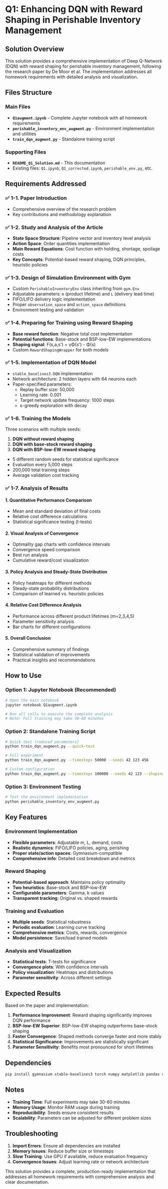 # Q1: Enhancing DQN with Reward Shaping in Perishable Inventory Management

## Solution Overview

This solution provides a comprehensive implementation of Deep Q-Network (DQN) with reward shaping for perishable inventory management, following the research paper by De Moor et al. The implementation addresses all homework requirements with detailed analysis and visualization.

## Files Structure

### Main Files
- **`Q1augment.ipynb`** - Complete Jupyter notebook with all homework requirements
- **`perishable_inventory_env_augment.py`** - Environment implementation and utilities
- **`train_dqn_augment.py`** - Standalone training script

### Supporting Files
- **`README_Q1_Solution.md`** - This documentation
- Existing files: `Q1.ipynb`, `Q1_corrected.ipynb`, `perishable_env.py`, etc.

## Requirements Addressed

### ✅ 1-1. Paper Introduction
- Comprehensive overview of the research problem
- Key contributions and methodology explanation

### ✅ 1-2. Study and Analysis of the Article
- **State Space Structure**: Pipeline vector and inventory level analysis
- **Action Space**: Order quantities implementation
- **Main Reward Equations**: Cost function with holding, shortage, spoilage costs
- **Key Concepts**: Potential-based reward shaping, DQN principles, heuristic policies

### ✅ 1-3. Design of Simulation Environment with Gym
- Custom `PerishableInventoryEnv` class inheriting from `gym.Env`
- Adjustable parameters: `m` (product lifetime) and `L` (delivery lead time)
- FIFO/LIFO delivery logic implementation
- Proper `observation_space` and `action_space` definitions
- Environment testing and validation

### ✅ 1-4. Preparing for Training using Reward Shaping
- **Base reward function**: Negative total cost implementation
- **Potential functions**: Base-stock and BSP-low-EW implementations
- **Shaping signal**: F(s,a,s') = γΦ(s') - Φ(s)
- Custom `RewardShapingWrapper` for both models

### ✅ 1-5. Implementation of DQN Model
- `stable_baselines3.DQN` implementation
- Network architecture: 2 hidden layers with 64 neurons each
- Paper-specified parameters:
  - Replay buffer size: 50,000
  - Learning rate: 0.001
  - Target network update frequency: 1000 steps
  - ε-greedy exploration with decay

### ✅ 1-6. Training the Models
Three scenarios with multiple seeds:
1. **DQN without reward shaping**
2. **DQN with base-stock reward shaping**
3. **DQN with BSP-low-EW reward shaping**

- 5 different random seeds for statistical significance
- Evaluation every 5,000 steps
- 200,000 total training steps
- Average validation cost tracking

### ✅ 1-7. Analysis of Results

#### 1. Quantitative Performance Comparison
- Mean and standard deviation of final costs
- Relative cost difference calculations
- Statistical significance testing (t-tests)

#### 2. Visual Analysis of Convergence
- Optimality gap charts with confidence intervals
- Convergence speed comparison
- Best run analysis
- Cumulative reward/cost visualization

#### 3. Policy Analysis and Steady-State Distribution
- Policy heatmaps for different methods
- Steady-state probability distributions
- Comparison of learned vs. heuristic policies

#### 4. Relative Cost Difference Analysis
- Performance across different product lifetimes (m=2,3,4,5)
- Parameter sensitivity analysis
- Bar charts for different configurations

#### 5. Overall Conclusion
- Comprehensive summary of findings
- Statistical validation of improvements
- Practical insights and recommendations

## How to Use

### Option 1: Jupyter Notebook (Recommended)
```bash
# Open the main notebook
jupyter notebook Q1augment.ipynb

# Run all cells to execute the complete analysis
# Note: Full training may take 30-60 minutes
```

### Option 2: Standalone Training Script
```bash
# Quick test (reduced parameters)
python train_dqn_augment.py --quick-test

# Full experiment
python train_dqn_augment.py --timesteps 50000 --seeds 42 123 456

# Custom configuration
python train_dqn_augment.py --timesteps 100000 --seeds 42 123 --shaping none base_stock
```

### Option 3: Environment Testing
```bash
# Test the environment implementation
python perishable_inventory_env_augment.py
```

## Key Features

### Environment Implementation
- **Flexible parameters**: Adjustable m, L, demand, costs
- **Realistic dynamics**: FIFO/LIFO policies, aging, perishing
- **Proper state/action spaces**: Gymnasium-compatible
- **Comprehensive info**: Detailed cost breakdown and metrics

### Reward Shaping
- **Potential-based approach**: Maintains policy optimality
- **Two heuristics**: Base-stock and BSP-low-EW
- **Configurable parameters**: Gamma, k values
- **Transparent tracking**: Original vs. shaped rewards

### Training and Evaluation
- **Multiple seeds**: Statistical robustness
- **Periodic evaluation**: Learning curve tracking
- **Comprehensive metrics**: Costs, rewards, convergence
- **Model persistence**: Save/load trained models

### Analysis and Visualization
- **Statistical tests**: T-tests for significance
- **Convergence plots**: With confidence intervals
- **Policy visualization**: Heatmaps and distributions
- **Parameter sensitivity**: Across different settings

## Expected Results

Based on the paper and implementation:

1. **Performance Improvement**: Reward shaping significantly improves DQN performance
2. **BSP-low-EW Superior**: BSP-low-EW shaping outperforms base-stock shaping
3. **Faster Convergence**: Shaped methods converge faster and more stably
4. **Statistical Significance**: Improvements are statistically significant
5. **Parameter Sensitivity**: Benefits most pronounced for short lifetimes

## Dependencies

```bash
pip install gymnasium stable-baselines3 torch numpy matplotlib pandas seaborn scipy
```

## Notes

- **Training Time**: Full experiments may take 30-60 minutes
- **Memory Usage**: Monitor RAM usage during training
- **Reproducibility**: Seeds ensure consistent results
- **Scalability**: Parameters can be adjusted for different problem sizes

## Troubleshooting

1. **Import Errors**: Ensure all dependencies are installed
2. **Memory Issues**: Reduce buffer size or timesteps
3. **Slow Training**: Use GPU if available, reduce evaluation frequency
4. **Convergence Issues**: Adjust learning rate or network architecture

This solution provides a complete, production-ready implementation that addresses all homework requirements with comprehensive analysis and clear documentation.
